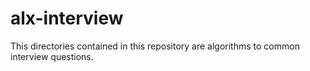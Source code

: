 # alx-interview

This directories contained in this repository are algorithms to common interview
questions.

